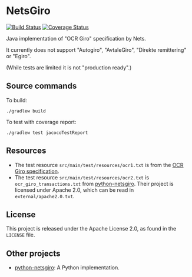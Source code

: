 # NetsGiro

[![Build Status](https://travis-ci.com/Ondkloss/java-netsgiro.svg?branch=master)](https://travis-ci.com/Ondkloss/java-netsgiro) [![Coverage Status](https://coveralls.io/repos/github/Ondkloss/java-netsgiro/badge.svg?branch=master)](https://coveralls.io/github/Ondkloss/java-netsgiro?branch=master)

Java implementation of "OCR Giro" specification by Nets.

It currently does not support "Autogiro", "AvtaleGiro", "Direkte remittering" or "Egiro".

(While tests are limited it is not "production ready".)

## Source commands

To build:

    ./gradlew build

To test with coverage report:

    ./gradlew test jacocoTestReport

## Resources

* The test resource `src/main/test/resources/ocr1.txt` is from the [OCR Giro specification](https://www.nets.eu/no-nb/PublishingImages/Lists/Accordion%20%20OCR%20giro/AllItems/OCR%20giro%20Systemspesifikasjon.pdf).
* The test resource `src/main/test/resources/ocr2.txt` is `ocr_giro_transactions.txt` from [python-netsgiro](https://github.com/otovo/python-netsgiro). Their project is licensed under Apache 2.0, which can be read in `external/apache2.0.txt`.

## License

This project is released under the Apache License 2.0, as found in the `LICENSE` file.

## Other projects

* [python-netsgiro](https://github.com/otovo/python-netsgiro): A Python implementation.

